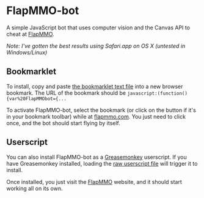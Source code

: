 FlapMMO-bot
===========

A simple JavaScript bot that uses computer vision and the Canvas API to cheat at [FlapMMO](http://flapmmo.com).

*Note: I've gotten the best results using Safari.app on OS X (untested in Windows/Linux)*

Bookmarklet
-----------

To install, copy and paste [the bookmarklet text file](https://raw.githubusercontent.com/dphiffer/flapmmo-bot/master/flapmmo-bot-bookmarklet.txt) into a new browser bookmark. The URL of the bookmark should be `javascript:(function(){var%20FlapMMObot={...`

To activate FlapMMO-bot, select the bookmark (or click on the button if it's in your bookmark toolbar) while at [flapmmo.com](http://flapmmo.com/). You just need to click once, and the bot should start flying by itself.

Userscript
----------

You can also install FlapMMO-bot as a [Greasemonkey](http://greasespot.net/) userscript. If you have Greasemonkey installed, loading the [raw userscript file](https://github.com/dphiffer/flapmmo-bot/raw/master/flapmmo-bot.user.js) will trigger it to install.

Once installed, you just visit the [FlapMMO](http://flapmmo.com/) website, and it should start working all on its own.
